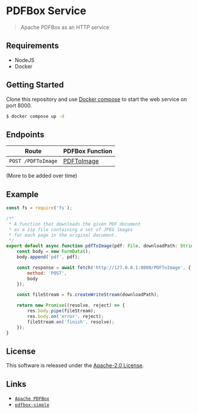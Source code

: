 # PDFBox Service

> Apache PDFBox as an HTTP service

## Requirements

* NodeJS
* Docker

## Getting Started

Clone this repository and use [Docker compose](https://docs.docker.com/compose) to start the web service on port 8000.

```bash
$ docker compose up -d
```

## Endpoints

| Route | PDFBox Function |
| --- | --- |
| `POST /PDFToImage` | [PDFToImage](https://pdfbox.apache.org/2.0/commandline.html#pdftoimage) |

(More to be added over time)

## Example

```js
const fs = require('fs');

/**
 * A function that downloads the given PDF document 
 * as a zip file containing a set of JPEG images
 * for each page in the original document.
 */
export default async function pdfToImage(pdf: File, downloadPath: String) {
    const body = new FormData();
    body.append('pdf', pdf);

    const response = await fetch('http://127.0.0.1:8000/PDFToImage', {
        method: 'POST',
        body
    });

    const fileStream = fs.createWriteStream(downloadPath);

    return new Promise((resolve, reject) => {
        res.body.pipe(fileStream);
        res.body.on('error', reject);
        fileStream.on('finish', resolve);
    });
}
```

## License

This software is released under the [Apache-2.0 License](LICENSE.md).

## Links

- [`Apache PDFBox`](https://pdfbox.apache.org/)
- [`pdfbox-simple`](https://github.com/rse/pdfbox-simple)
